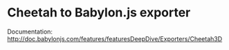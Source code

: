 Cheetah to Babylon.js exporter
==============================

Documentation: http://doc.babylonjs.com/features/featuresDeepDive/Exporters/Cheetah3D